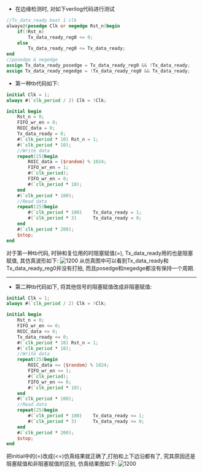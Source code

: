 * 在边缘检测时, 对如下verilog代码进行测试
```verilog
//Tx_data_ready beat 1 clk
always@(posedge Clk or negedge Rst_n)begin
    if(!Rst_n)
        Tx_data_ready_reg0 <= 0;
    else
        Tx_data_ready_reg0 <= Tx_data_ready;
end
//posedge & negedge
assign Tx_data_ready_posedge = Tx_data_ready_reg0 && !Tx_data_ready;
assign Tx_data_ready_negedge = !Tx_data_ready_reg0 && Tx_data_ready;
```
* 第一种tb代码如下:
```verilog
initial Clk = 1;
always #(`clk_period / 2) Clk = !Clk;

initial begin
    Rst_n = 0;
    FIFO_wr_en = 0;
    ROIC_data = 0;
    Tx_data_ready = 0;
    #(`clk_period * 10) Rst_n = 1;
    #(`clk_period * 10);
    //Write data
    repeat(25)begin
        ROIC_data = {$random} % 1024;
        FIFO_wr_en = 1;
        #(`clk_period);
        FIFO_wr_en = 0;
        #(`clk_period * 10);
    end
    #(`clk_period * 100);
    //Read data
    repeat(25)begin
        #(`clk_period * 100)    Tx_data_ready = 1;
        #(`clk_period * 3)      Tx_data_ready = 0;
    end
    #(`clk_period * 200);
    $stop;
end
```
对于第一种tb代码, 时钟和复位用的时阻塞赋值(=), Tx_data_ready用的也是阻塞赋值, 其仿真波形如下:
![1200](https://cdn.jsdelivr.net/gh/lindongyi1002/FigBed/ObFigBed/modelsim_Tx_data_ready.png)
从仿真图中可以看到Tx_data_ready和Tx_data_ready_reg0并没有打拍, 而且posedge和negedge都没有保持一个周期.

---
* 第二种tb代码如下, 将其他信号的阻塞赋值改成非阻塞赋值:
```verilog
initial Clk = 1;
always #(`clk_period / 2) Clk = !Clk;

initial begin
    Rst_n = 0;
    FIFO_wr_en <= 0;
    ROIC_data <= 0;
    Tx_data_ready <= 0;
    #(`clk_period * 10) Rst_n = 1;
    #(`clk_period * 10);
    //Write data
    repeat(25)begin
        ROIC_data <= {$random} % 1024;
        FIFO_wr_en <= 1;
        #(`clk_period);
        FIFO_wr_en <= 0;
        #(`clk_period * 10);
    end
    #(`clk_period * 100);
    //Read data
    repeat(25)begin
        #(`clk_period * 100)    Tx_data_ready <= 1;
        #(`clk_period * 3)      Tx_data_ready <= 0;
    end
    #(`clk_period * 200);
    $stop;
end
```
把initial中的(=)改成(<=)仿真结果就正确了,打拍和上下边沿都有了, 究其原因还是阻塞赋值和非阻塞赋值的区别, 仿真结果图如下:
![1200](https://cdn.jsdelivr.net/gh/lindongyi1002/FigBed/ObFigBed/modelsim_Tx_data_ready2.png)

